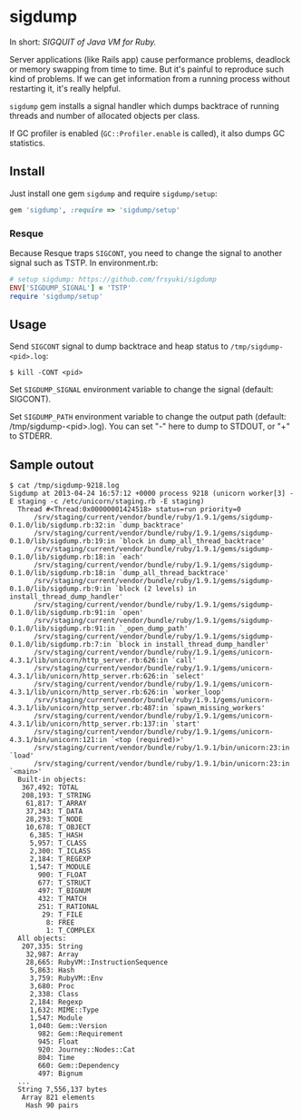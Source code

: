 # sigdump

In short: *SIGQUIT of Java VM for Ruby.*

Server applications (like Rails app) cause performance problems, deadlock or memory swapping from time to time. But it's painful to reproduce such kind of problems. If we can get information from a running process without restarting it, it's really helpful.

`sigdump` gem installs a signal handler which dumps backtrace of running threads and number of allocated objects per class.

If GC profiler is enabled (`GC::Profiler.enable` is called), it also dumps GC statistics.

## Install

Just install one gem `sigdump` and require `sigdump/setup`:

```ruby
gem 'sigdump', :require => 'sigdump/setup'
```

### Resque

Because Resque traps `SIGCONT`, you need to change the signal to another signal such as TSTP.
In environment.rb:

```ruby
# setup sigdump: https://github.com/frsyuki/sigdump
ENV['SIGDUMP_SIGNAL'] = 'TSTP'
require 'sigdump/setup'
```

## Usage

Send `SIGCONT` signal to dump backtrace and heap status to `/tmp/sigdump-<pid>.log`:

```shell
$ kill -CONT <pid>
```

Set `SIGDUMP_SIGNAL` environment variable to change the signal (default: SIGCONT).

Set `SIGDUMP_PATH` environment variable to change the output path (default: /tmp/sigdump-\<pid\>.log). You can set "-" here to dump to STDOUT, or "+" to STDERR.

## Sample outout

    $ cat /tmp/sigdump-9218.log
    Sigdump at 2013-04-24 16:57:12 +0000 process 9218 (unicorn worker[3] -E staging -c /etc/unicorn/staging.rb -E staging)
      Thread #<Thread:0x00000001424518> status=run priority=0
          /srv/staging/current/vendor/bundle/ruby/1.9.1/gems/sigdump-0.1.0/lib/sigdump.rb:32:in `dump_backtrace'
          /srv/staging/current/vendor/bundle/ruby/1.9.1/gems/sigdump-0.1.0/lib/sigdump.rb:19:in `block in dump_all_thread_backtrace'
          /srv/staging/current/vendor/bundle/ruby/1.9.1/gems/sigdump-0.1.0/lib/sigdump.rb:18:in `each'
          /srv/staging/current/vendor/bundle/ruby/1.9.1/gems/sigdump-0.1.0/lib/sigdump.rb:18:in `dump_all_thread_backtrace'
          /srv/staging/current/vendor/bundle/ruby/1.9.1/gems/sigdump-0.1.0/lib/sigdump.rb:9:in `block (2 levels) in install_thread_dump_handler'
          /srv/staging/current/vendor/bundle/ruby/1.9.1/gems/sigdump-0.1.0/lib/sigdump.rb:91:in `open'
          /srv/staging/current/vendor/bundle/ruby/1.9.1/gems/sigdump-0.1.0/lib/sigdump.rb:91:in `_open_dump_path'
          /srv/staging/current/vendor/bundle/ruby/1.9.1/gems/sigdump-0.1.0/lib/sigdump.rb:7:in `block in install_thread_dump_handler'
          /srv/staging/current/vendor/bundle/ruby/1.9.1/gems/unicorn-4.3.1/lib/unicorn/http_server.rb:626:in `call'
          /srv/staging/current/vendor/bundle/ruby/1.9.1/gems/unicorn-4.3.1/lib/unicorn/http_server.rb:626:in `select'
          /srv/staging/current/vendor/bundle/ruby/1.9.1/gems/unicorn-4.3.1/lib/unicorn/http_server.rb:626:in `worker_loop'
          /srv/staging/current/vendor/bundle/ruby/1.9.1/gems/unicorn-4.3.1/lib/unicorn/http_server.rb:487:in `spawn_missing_workers'
          /srv/staging/current/vendor/bundle/ruby/1.9.1/gems/unicorn-4.3.1/lib/unicorn/http_server.rb:137:in `start'
          /srv/staging/current/vendor/bundle/ruby/1.9.1/gems/unicorn-4.3.1/bin/unicorn:121:in `<top (required)>'
          /srv/staging/current/vendor/bundle/ruby/1.9.1/bin/unicorn:23:in `load'
          /srv/staging/current/vendor/bundle/ruby/1.9.1/bin/unicorn:23:in `<main>'
      Built-in objects:
       367,492: TOTAL
       208,193: T_STRING
        61,817: T_ARRAY
        37,343: T_DATA
        28,293: T_NODE
        10,678: T_OBJECT
         6,385: T_HASH
         5,957: T_CLASS
         2,300: T_ICLASS
         2,184: T_REGEXP
         1,547: T_MODULE
           900: T_FLOAT
           677: T_STRUCT
           497: T_BIGNUM
           432: T_MATCH
           251: T_RATIONAL
            29: T_FILE
             8: FREE
             1: T_COMPLEX
      All objects:
       207,335: String
        32,987: Array
        28,665: RubyVM::InstructionSequence
         5,863: Hash
         3,759: RubyVM::Env
         3,680: Proc
         2,338: Class
         2,184: Regexp
         1,632: MIME::Type
         1,547: Module
         1,040: Gem::Version
           982: Gem::Requirement
           945: Float
           920: Journey::Nodes::Cat
           804: Time
           660: Gem::Dependency
           497: Bignum
      ...
      String 7,556,137 bytes
       Array 821 elements
        Hash 90 pairs

